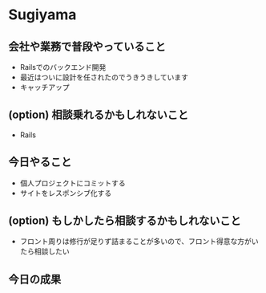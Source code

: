 # Sugiyama

## 会社や業務で普段やっていること

- Railsでのバックエンド開発
- 最近はついに設計を任されたのでうきうきしています
- キャッチアップ

## (option) 相談乗れるかもしれないこと

- Rails

## 今日やること

- 個人プロジェクトにコミットする
- サイトをレスポンシブ化する

## (option) もしかしたら相談するかもしれないこと

- フロント周りは修行が足りず詰まることが多いので、フロント得意な方がいたら相談したい

## 今日の成果
